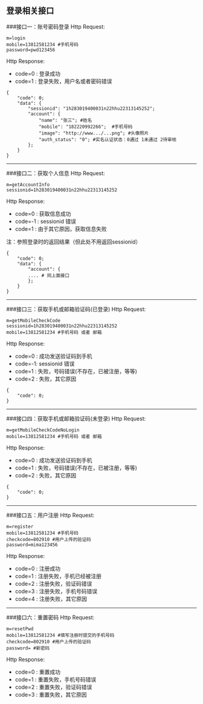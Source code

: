 登录相关接口
---

###<a name="1">接口一：账号密码登录</a>
Http Request: 

```
m=login
mobile=13812581234 #手机号码
password=pwd123456
```


Http Response:

- code=0 : 登录成功
- code=1 : 登录失败，用户名或者密码错误

``` 
{ 
    "code": 0;
    "data": {
    	"sessionid": "1h283019400031n22hhu22313145252";
    	"account": {
    		"name": "张三"; #姓名
    		"mobile": "182220992266";  #手机号码
    		"image": "http://www.../...png"; #头像照片
    		"auth_status": "0"; #实名认证状态：0通过 1未通过 2待审核 
    	};
    }
} 
```
---
###<a name="2">接口二：获取个人信息</a>
Http Request: 

```
m=getAccountInfo
sessionid=1h283019400031n22hhu22313145252
```

Http Response:

- code=0 : 获取信息成功
- code=-1 : sessionid 错误
- code=1 : 由于其它原因，获取信息失败

注：参照登录时的返回结果（但此处不用返回sessionid）

``` 
{ 
    "code": 0;
    "data": {
    	"account": {
    	.... # 同上面接口
    	};
    }
} 
```

---
###<a name="3">接口三：获取手机或邮箱验证码(已登录)</a>
Http Request: 

```
m=getMobileCheckCode
sessionid=1h283019400031n22hhu22313145252
mobile=13812581234 #手机号码 或者 邮箱
```

Http Response:

- code=0 : 成功发送验证码到手机
- code=-1: sessionid 错误
- code=1 : 失败，号码错误(不存在，已被注册，等等)
- code=2 : 失败，其它原因

``` 
{ 
    "code": 0; 
} 
```
---
###<a name="4">接口四：获取手机或邮箱验证码(未登录)</a>
Http Request: 

```
m=getMobileCheckCodeNoLogin
mobile=13812581234 #手机号码 或者 邮箱
```

Http Response:

- code=0 : 成功发送验证码到手机
- code=1 : 失败，号码错误(不存在，已被注册，等等)
- code=2 : 失败，其它原因

``` 
{ 
    "code": 0; 
} 
```

---
###<a name="5">接口五：用户注册</a>
Http Request: 

```
m=register
mobile=13812581234 #手机号码
checkcode=802910 #用户上传的验证码
password=mima123456
```

Http Response:

- code=0 : 注册成功
- code=1 : 注册失败，手机已经被注册
- code=2 : 注册失败，验证码错误
- code=3 : 注册失败，手机号码错误
- code=4 : 注册失败，其它原因

---
###<a name="6">接口六：重置密码</a>
Http Request: 

```
m=resetPwd
mobile=13812581234 #填写注册时提交的手机号码
checkcode=802910 #用户上传的验证码
password= #新密码
```

Http Response:

- code=0 : 重置成功
- code=1 : 重置失败，手机号码错误
- code=2 : 重置失败，验证码错误
- code=3 : 重置失败，其它原因

